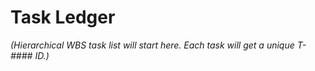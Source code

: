 <!--
SHA-1: 0000000000000000000000000000000000000000
AUDIT_HEADER: 2025-06-20T14:05Z | NULL | c049acb361890724362d268b6989e1d0ac5a48ef | "Initial creation"
LOCK_STATE: UNLOCKED
LOCK_OWNER: -
LOCK_TS: -
-->

# Task Ledger

*(Hierarchical WBS task list will start here. Each task will get a unique T-#### ID.)*
